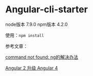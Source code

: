 # Angular-cli-starter

node版本 7.9.0
npm版本 4.2.0

使用：`npm install`

参考文章：

[command not found: ng的解决办法](https://github.com/angular/angular-cli/issues/503)

[Angular 2 升级 Angular 4](http://www.jianshu.com/p/75c19d67d7f8)